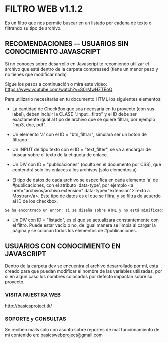 # FILTRO WEB v1.1.2
Es un filtro que nos permite buscar en un listado por cadena de texto o filtrando su tipo de archivo.

## RECOMENDACIONES -- USUARIOS SIN CONOCIMIENTO JAVASCRIPT
Si no conoces sobre desarrollo en Javascript te recomiendo utilizar el archivo que está dentro de la carpeta compressed (tiene un menor peso y no tienes que modificar nada)

Sigue los pasos a continuación o mira este video: https://www.youtube.com/watch?v=S0rMwHZTEoQ

Para utilizarlo necesitarás en tu documento HTML los siguientes elementos:
- La cantidad de CheckBox que sea necesaria en tu proyecto (con sus label), deben incluir la CLASE ".input__filtro" y el ID debe ser exactamente igual al tipo de archivo que se quiere filtrar, por ejemplo "mp3, doc, pdf".

- Un elemento 'a' con el ID = "btn_filtrar", simulará ser un boton de filtrado.

- Un INPUT de tipo texto con el ID = "text_filter", se va a encargar de buscar sobre el texto de la etiqueta de enlace.

- Un DIV con ID = "publicaciones" (oculto en el documento por CSS), que contendrá solo los enlaces a los archivos (sólo elementos a)

- El tipo de datos de cada archivo se especifica en cada elemento 'a' de #publicaciones, con el atributo 'data-type', por ejemplo &lt;a href="archivos/archivo.extension" data-type="extension">Texto a Mostrar&lt;/a>.
	Este tipo de datos es el que se filtra, y se filtra de acuerdo al ID de los checkbox.

```diff
Se ha encontrado un error: si se diseña sobre HTML y no está minificado (es decir, contiene espacios y saltos de linea) el plugin no funciona como debería, se recomienda que en este DIV(publicaciones) no haya espacios ni saltos de linea.
```

- Un DIV con ID = "listado", es el que se actualizará constantemente con el filtro.
	Puede estar vacío o no, de igual manera se limpia al cargar la página y se colocan todos los elementos de #publicaciones.

## USUARIOS CON CONOCIMIENTO EN JAVASCRIPT
Dentro de la carpeta dev se encuentra el archivo desarrollado por mí, está creado para que puedan modificar el nombre de las variables utilizadas, por si en algún caso los nombres colocados por defecto impactan sobre su proyecto.

### VISITA NUESTRA WEB
http://basicsproject.tk/

### SOPORTE y CONSULTAS
Se reciben mails sólo con asunto sobre reportes de mal funcionamiento de mi contenido en: basicswebproject@gmail.com